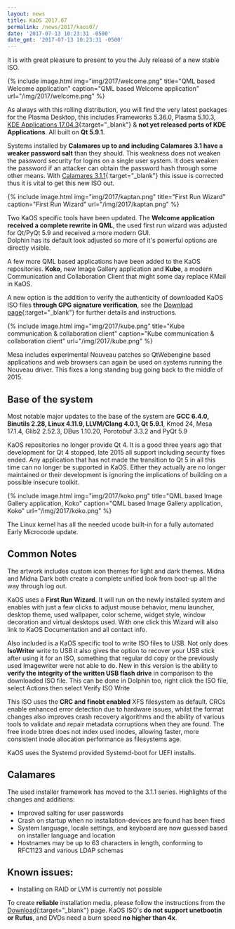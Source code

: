 ```yaml
---
layout: news
title: KaOS 2017.07
permalink: /news/2017/kaos07/
date: '2017-07-13 10:23:31 -0500'
date_gmt: '2017-07-13 10:23:31 -0500'
---
```

It is with great pleasure to present to you the July release of a new stable ISO.

{% include image.html
            img="img/2017/welcome.png"
            title="QML based Welcome application"
            caption="QML based Welcome application"
            url="/img/2017/welcome.png" %}

As always with this rolling distribution, you will find the very latest packages for the Plasma Desktop, this includes Frameworks 5.36.0, Plasma 5.10.3, [KDE Applications 17.04.3](https://www.kde.org/announcements/announce-applications-17.04.3.php){:target="_blank"} & **not yet released ports of KDE Applications**. All built on **Qt 5.9.1**.

Systems installed by **Calamares up to and including Calamares 3.1 have a weaker password salt** than they should. This weakness does not weaken the password security for logins on a single user system. It does weaken the password if an attacker can obtain the password hash through some other means. With [Calamares 3.1.1](https://calamares.io/calamares-cve/){:target="_blank"} this issue is corrected thus it is vital to get this new ISO out.

{% include image.html
            img="img/2017/kaptan.png"
            title="First Run Wizard"
            caption="First Run Wizard"
            url="/img/2017/kaptan.png" %}
            
Two KaOS specific tools have been updated. The **Welcome application received a complete rewrite in QML**, the used first run wizard was adjusted for Qt/PyQt 5.9 and received a more modern GUI.  
Dolphin has its default look adjusted so more of it's powerful options are directly visible.

A few more QML based applications have been added to the KaOS repositories. **Koko**, new Image Gallery application and **Kube**, a modern Communication and Collaboration Client that might some day replace KMail in KaOS.

A new option is the addition to verify the authenticity of downloaded KaOS ISO files **through GPG signature verification**, see the [Download page](https://kaosx.us/pages/download/#authenticity-check){:target="_blank"} for further details and instructions.

{% include image.html
            img="img/2017/kube.png"
            title="Kube communication & collaboration client"
            caption="Kube communication & collaboration client"
            url="/img/2017/kube.png" %}

Mesa includes experimental Nouveau patches so QtWebengine based applications and web browsers can again be used on systems running the Nouveau driver. This fixes a long standing bug going back to the middle of 2015.

## Base of the system
Most notable major updates to the base of the system are **GCC 6.4.0, Binutils 2.28, Linux 4.11.9, LLVM/Clang 4.0.1, Qt 5.9.1**, Kmod 24, Mesa 17.1.4, Glib2 2.52.3, DBus 1.10.20, Porotobuf 3.3.2 and PyQt 5.9

KaOS repositories no longer provide Qt 4. It is a good three years ago that development for Qt 4 stopped, late 2015 all support including security fixes ended. Any application that has not made the transition to Qt 5 in all this time can no longer be supported in KaOS. Either they actually are no longer maintained or their development is ignoring the implications of building on a possible insecure toolkit.

{% include image.html
            img="img/2017/koko.png"
            title="QML based Image Gallery application, Koko"
            caption="QML based Image Gallery application, Koko"
            url="/img/2017/koko.png" %}

The Linux kernel has all the needed ucode built-in for a fully automated Early Microcode update. 

## Common Notes
The artwork includes custom icon themes for light and dark themes. Midna and Midna Dark both create a complete unified look from boot-up all the way through log out.

KaOS uses a **First Run Wizard**. It will run on the newly installed system and enables with just a few clicks to adjust mouse behavior, menu launcher, desktop theme, used wallpaper, color scheme, widget style, window decoration and virtual desktops used. With one click this Wizard will also link to KaOS Documentation and all contact info.

Also included is a KaOS specific tool to write ISO files to USB. Not only does **IsoWriter** write to USB it also gives the option to recover your USB stick after using it for an ISO, something that regular dd copy or the previously used Imagewriter were not able to do.  New in this version is the ability to **verify the integrity of the written USB flash drive** in comparison to the downloaded ISO file.  This can be done in Dolphin too, right click the ISO file, select Actions then select Verify ISO Write 

This ISO uses the **CRC and finobt enabled** XFS filesystem as default. CRCs enable enhanced error detection due to hardware issues, whilst the format changes also improves crash recovery algorithms and the ability of various tools to validate and repair metadata corruptions when they are found. The free inode btree does not index used inodes, allowing faster, more consistent inode allocation performance as filesystems age.

KaOS uses the Systemd provided Systemd-boot for UEFI installs.

## Calamares
The used installer framework has moved to the 3.1.1 series. Highlights of the changes and additions:

* Improved salting for user passwords
* Crash on startup when no installation-devices are found has been fixed
* System language, locale settings, and keyboard are now guessed based on installer language and location
* Hostnames may be up to 63 characters in length, conforming to RFC1123 and various LDAP schemas

## Known issues:
* Installing on RAID or LVM is currently not possible

To create **reliable** installation media, please follow the instructions from the [Download](http://kaosx.us/download/){:target="_blank"} page. KaOS ISO's **do not support unetbootin or Rufus**, and DVDs need a burn speed **no higher than 4x**.

